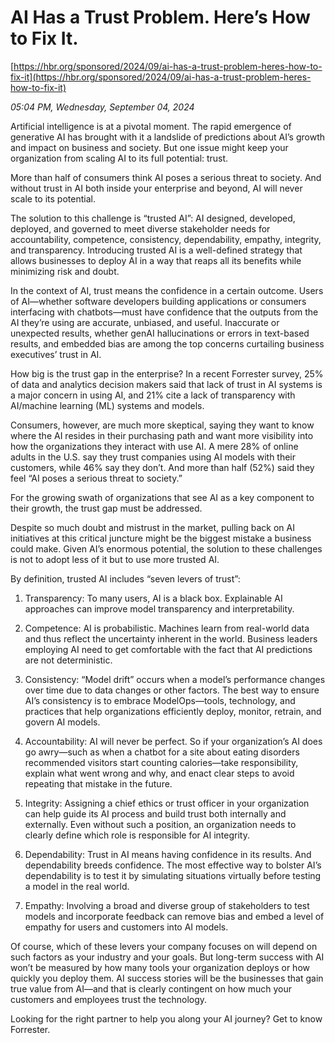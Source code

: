 # AI Has a Trust Problem. Here’s How to Fix It.

[https://hbr.org/sponsored/2024/09/ai-has-a-trust-problem-heres-how-to-fix-it](https://hbr.org/sponsored/2024/09/ai-has-a-trust-problem-heres-how-to-fix-it)

*05:04 PM, Wednesday, September 04, 2024*

Artificial intelligence is at a pivotal moment. The rapid emergence of generative AI has brought with it a landslide of predictions about AI’s growth and impact on business and society. But one issue might keep your organization from scaling AI to its full potential: trust.

More than half of consumers think AI poses a serious threat to society. And without trust in AI both inside your enterprise and beyond, AI will never scale to its potential.

The solution to this challenge is “trusted AI”: AI designed, developed, deployed, and governed to meet diverse stakeholder needs for accountability, competence, consistency, dependability, empathy, integrity, and transparency. Introducing trusted AI is a well-defined strategy that allows businesses to deploy AI in a way that reaps all its benefits while minimizing risk and doubt.

In the context of AI, trust means the confidence in a certain outcome. Users of AI—whether software developers building applications or consumers interfacing with chatbots—must have confidence that the outputs from the AI they’re using are accurate, unbiased, and useful. Inaccurate or unexpected results, whether genAI hallucinations or errors in text-based results, and embedded bias are among the top concerns curtailing business executives’ trust in AI.

How big is the trust gap in the enterprise? In a recent Forrester survey, 25% of data and analytics decision makers said that lack of trust in AI systems is a major concern in using AI, and 21% cite a lack of transparency with AI/machine learning (ML) systems and models.

Consumers, however, are much more skeptical, saying they want to know where the AI resides in their purchasing path and want more visibility into how the organizations they interact with use AI. A mere 28% of online adults in the U.S. say they trust companies using AI models with their customers, while 46% say they don’t. And more than half (52%) said they feel “AI poses a serious threat to society.”

For the growing swath of organizations that see AI as a key component to their growth, the trust gap must be addressed.

Despite so much doubt and mistrust in the market, pulling back on AI initiatives at this critical juncture might be the biggest mistake a business could make. Given AI’s enormous potential, the solution to these challenges is not to adopt less of it but to use more trusted AI.

By definition, trusted AI includes “seven levers of trust”:

1. Transparency: To many users, AI is a black box. Explainable AI approaches can improve model transparency and interpretability.

2. Competence: AI is probabilistic. Machines learn from real-world data and thus reflect the uncertainty inherent in the world. Business leaders employing AI need to get comfortable with the fact that AI predictions are not deterministic.

3. Consistency: “Model drift” occurs when a model’s performance changes over time due to data changes or other factors. The best way to ensure AI’s consistency is to embrace ModelOps—tools, technology, and practices that help organizations efficiently deploy, monitor, retrain, and govern AI models.

4. Accountability: AI will never be perfect. So if your organization’s AI does go awry—such as when a chatbot for a site about eating disorders recommended visitors start counting calories—take responsibility, explain what went wrong and why, and enact clear steps to avoid repeating that mistake in the future.

5. Integrity: Assigning a chief ethics or trust officer in your organization can help guide its AI process and build trust both internally and externally. Even without such a position, an organization needs to clearly define which role is responsible for AI integrity.

6. Dependability: Trust in AI means having confidence in its results. And dependability breeds confidence. The most effective way to bolster AI’s dependability is to test it by simulating situations virtually before testing a model in the real world.

7. Empathy: Involving a broad and diverse group of stakeholders to test models and incorporate feedback can remove bias and embed a level of empathy for users and customers into AI models.

Of course, which of these levers your company focuses on will depend on such factors as your industry and your goals. But long-term success with AI won’t be measured by how many tools your organization deploys or how quickly you deploy them. AI success stories will be the businesses that gain true value from AI—and that is clearly contingent on how much your customers and employees trust the technology.

Looking for the right partner to help you along your AI journey? Get to know Forrester.

